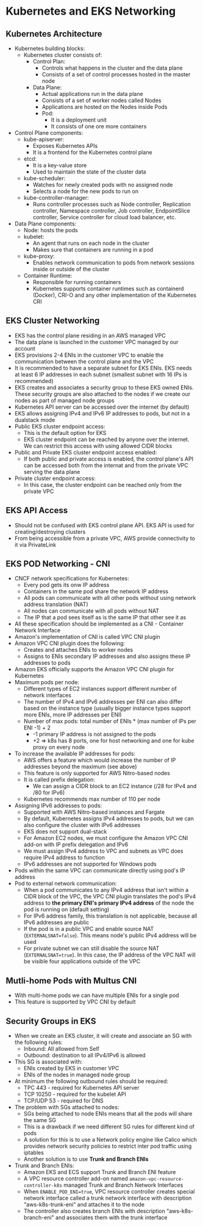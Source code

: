 # Kubernetes and EKS Networking

## Kubernetes Architecture

- Kubernetes building blocks:
    - Kubernetes cluster consists of:
        - Control Plan: 
            - Controls what happens in the cluster and the data plane
            - Consists of a set of control processes hosted in the master node
        - Data Plane:
            - Actual applications run in the data plane
            - Consists of a set of worker nodes called Nodes
            - Applications are hosted on the Nodes inside Pods
            - Pod:
                - It is a deployment unit
                - It consists of one ore more containers
- Control Plane components:
    - kube-apiserver:
        - Exposes Kubernetes APIs
        - It is a frontend for the Kubernetes control plane
    - etcd:
        - It is a key-value store
        - Used to maintain the state of the cluster data
    - kube-scheduler:
        - Watches for newly created pods with no assigned node
        - Selects a node for the new pods to run on
    - kube-controller-manager:
        - Runs controller processes such as Node controller, Replication controller, Namespace controller, Job controller, EndpointSlice controller, Service controller for cloud load balancer, etc.
- Data Plane components:
    - Node: hosts the pods
    - kubelet:
        - An agent that runs on each node in the cluster
        - Makes sure that containers are running in a pod
    - kube-proxy:
        - Enables network communication to pods from network sessions inside or outside of the cluster
    - Container Runtime:
        - Responsible for running containers
        - Kubernetes supports container runtimes such as containerd (Docker), CRI-O and any other implementation of the Kubernetes CRI

## EKS Cluster Networking

- EKS has the control plane residing in an AWS managed VPC
- The data plane is launched in the customer VPC managed by our account
- EKS provisions 2-4 ENIs in the customer VPC to enable the communication between the control plane and the VPC
- It is recommended to have a separate subnet for EKS ENIs. EKS needs at least 6 IP addresses in each subnet (smallest subnet with 16 IPs is recommended)
- EKS creates and associates a security group to these EKS owned ENIs. These security groups are also attached to the nodes if we create our nodes as part of managed node groups
- Kubernetes API server can be accessed over the internet (by default)
- EKS allows assigning IPv4 and IPv6 IP addresses to pods, but not in a dualstack mode
- Public EKS cluster endpoint access:
    - This is the default option for EKS
    - EKS cluster endpoint can be reached by anyone over the internet. We can restrict this access with using allowed CIDR blocks
- Public and Private EKS cluster endpoint access enabled:
    - If both public and private access is enabled, the control plane's API can be accessed both from the internat and from the private VPC serving the data plane
- Private cluster endpoint access:
    - In this case, the cluster endpoint can be reached only from the private VPC

## EKS API Access

- Should not be confused with EKS control plane API. EKS API is used for creating/destroying clusters
- From being accessible from a private VPC, AWS provide connectivity to it via PrivateLink

## EKS POD Networking - CNI

- CNCF network specifications for Kubernetes:
    - Every pod gets its onw IP address
    - Containers in the same pod share the network IP address
    - All pods can communicate with all other pods without using network address translation (NAT)
    - All nodes can communicate with all pods without NAT
    - The IP that a pod sees itself as is the same IP that other see it as
- All these specification should be implemented as a CNI - Container Network Interface
- Amazon's implementation of CNI is called VPC CNI plugin
- Amazon VPC CNI plugin does the following:
    - Creates and attaches ENIs to worker nodes
    - Assigns to ENIs secondary IP addresses and also assigns these IP addresses to pods
- Amazon EKS officially supports the Amazon VPC CNI plugin for Kubernetes
- Maximum pods per node: 
    - Different types of EC2 instances support different number of network interfaces
    - The number of IPv4 and IPv6 addresses per ENI can also differ based on the instance type (usually bigger instance types support more ENIs, more IP addresses per ENI)
    - Number of max pods: total number of ENIs * (max number of IPs per ENI -1) + 2
        - -1 primary IP address is not assigned to the pods
        - +2 => k8s has 8 ports, one for host networking and one for kube proxy on every node
- To increase the available IP addresses for pods:
    - AWS offers a feature which would increase the number of IP addresses beyond the maximum (see above)
    - This feature is only supported for AWS Nitro-based nodes
    - It is called prefix delegation:
        - We can assign a CIDR block to an EC2 instance (/28 for IPv4 and /80 for IPv6)
    - Kubernetes recommends max number of 110 per node
- Assigning IPv6 addresses to pods:
    - Supported with AWS Nitro-based instances and Fargate
    - By default, Kubernetes assigns IPv4 addresses to pods, but we can also configure the cluster with IPv6 addresses
    - EKS does not support dual-stack
    - For Amazon EC2 nodes, we must configure the Amazon VPC CNI add-on with IP prefix delegation and IPv6
    - We must assign IPv4 address to VPC and subnets as VPC does require IPv4 address to function
    - IPv6 addresses are not supported for Windows pods
- Pods within the same VPC can communicate directly using pod's IP address
- Pod to external network communication:
    - When a pod communicates to any IPv4 address that isn't within a CIDR block of the VPC, the VPC CNI plugin translates the pod's IPv4 address to **the primary ENI's primary IPv4 address** of the node the pod is running on (default setting)
    - For IPv6 address family, this translation is not applicable, because all IPv6 addresses are public
    - If the pod is in a public VPC and enable source NAT (`EXTERNALSNAT=false`). This means node's public IPv4 address will be used
    - For private subnet we can still disable the source NAT (`EXTERNALSNAT=true`). In this case, the IP address of the VPC NAT will be visible four applications outside of the VPC

## Mutli-home Pods with Multus CNI

- With multi-home pods we can have multiple ENIs for a single pod
- This feature is supported by VPC CNI by default

## Security Groups in EKS

- When we create an EKS cluster, it will create and associate an SG with the following rules:
    - Inbound: All allowed from Self
    - Outbound: destination to all IPv4/IPv6 is allowed
- This SG is associated with:
    - ENIs created by EKS in customer VPC
    - ENIs of the nodes in managed node group
- At minimum the following outbound rules should be required:
    - TPC 443 - required for Kubernetes API server
    - TCP 10250 - required for the kubelet API
    - TCP/UDP 53 - required for DNS
- The problem with SGs attached to nodes:
    - SGs being attached to node ENIs means that all the pods will share the same SG
    - This is a drawback if we need different SG rules for different kind of pods
    - A solution for this is to use a Network policy engine like Calico which provides network security policies to restrict inter pod traffic using iptables
    - Another solution is to use **Trunk and Branch ENIs**
- Trunk and Branch ENIs:
    - Amazon EKS and ECS support Trunk and Branch ENI feature
    - A VPC resource controller add-on named `amazon-vpc-resource-controller-k8s` managed Trunk and Branch Network Interfaces
    - When `ENABLE_POD_ENI=true`, VPC resource controller creates special network interface called a trunk network interface with description "aws-k8s-trunk-eni" and attaches it to the node
    - The controller also creates branch ENIs with description "aws-k8s-branch-eni" and associates them with the trunk interface